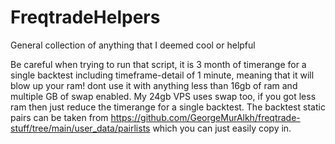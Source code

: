 # FreqtradeHelpers
General collection of anything that I deemed cool or helpful

Be careful when trying to run that script, it is 3 month of timerange for a single backtest including timeframe-detail of 1 minute, meaning that it will blow up your ram!
dont use it with anything less than 16gb of ram and multiple GB of swap enabled.
My 24gb VPS uses swap too, if you got less ram then just reduce the timerange for a single backtest. The backtest static pairs can be taken from 
https://github.com/GeorgeMurAlkh/freqtrade-stuff/tree/main/user_data/pairlists
which you can just easily copy in.
